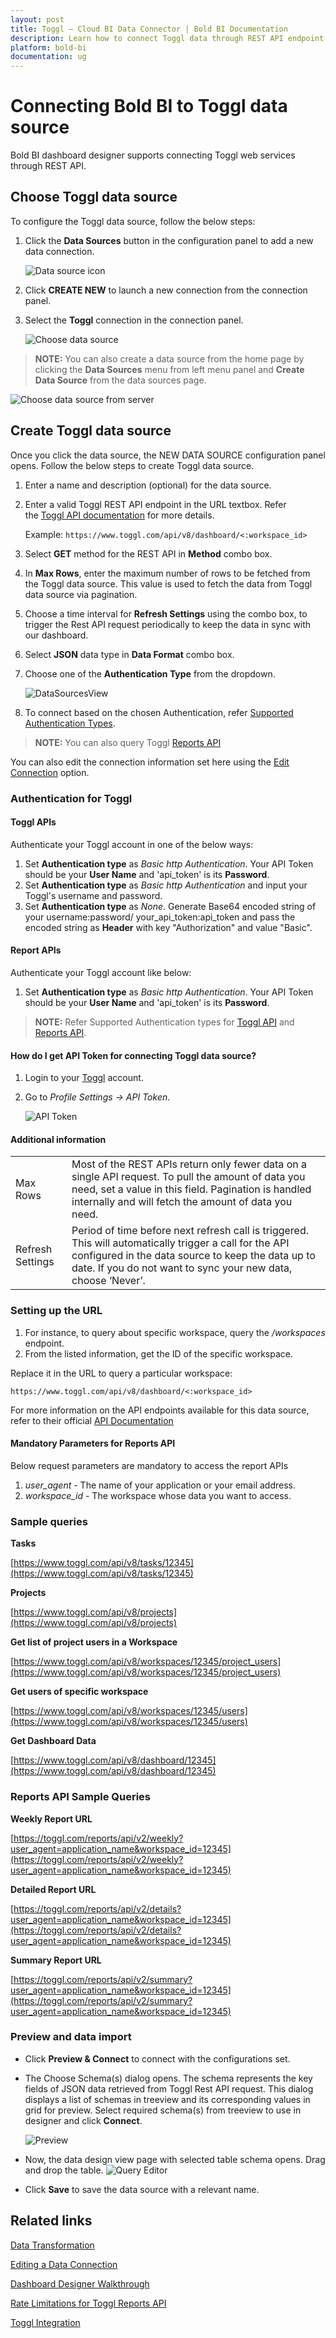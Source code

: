```yaml
---
layout: post
title: Toggl – Cloud BI Data Connector | Bold BI Documentation
description: Learn how to connect Toggl data through REST API endpoint with Bold BI Cloud and create data source.
platform: bold-bi
documentation: ug
---
```


# Connecting Bold BI to Toggl data source
Bold BI dashboard designer supports connecting Toggl web services through REST API. 

## Choose Toggl data source
To configure the Toggl data source, follow the below steps:
1. Click the **Data Sources** button in the configuration panel to add a new data connection.

   ![Data source icon](/static/assets/working-with-datasource/data-connectors/images/common/DataSourcesIcon.png)

2. Click **CREATE NEW** to launch a new connection from the connection panel.
3. Select the **Toggl** connection in the connection panel.

   ![Choose data source](/static/assets/working-with-datasource/data-connectors/images/Toggl/ChooseDS.png)

> **NOTE:**  You can also create a data source from the home page by clicking the **Data Sources** menu from left menu panel and **Create Data Source** from the data sources page.

   ![Choose data source from server](/static/assets/working-with-datasource/data-connectors/images/Toggl/ChooseDS_Server.png)


## Create Toggl data source
Once you click the data source, the NEW DATA SOURCE configuration panel opens. Follow the below steps to create Toggl data source.
1. Enter a name and description (optional) for the data source.
2. Enter a valid Toggl REST API endpoint in the URL textbox. Refer the [Toggl API documentation](https://github.com/toggl/toggl_api_docs/) for more details.

    Example: `https://www.toggl.com/api/v8/dashboard/<:workspace_id>`   

3. Select **GET** method for the REST API in **Method** combo box.
4. In **Max Rows**, enter the maximum number of rows to be fetched from the Toggl data source. This value is used to fetch the data from Toggl data source via pagination.
5. Choose a time interval for **Refresh Settings** using the combo box, to trigger the Rest API request periodically to keep the data in sync with our dashboard.  
6. Select **JSON** data type in **Data Format** combo box.
7. Choose one of the **Authentication Type** from the dropdown.

    ![DataSourcesView](/static/assets/working-with-datasource/data-connectors/images/Toggl/DataSourcesView.png)

8. To connect based on the chosen Authentication, refer [Supported Authentication Types](/working-with-data-source/data-connectors/toggl/#authentication-for-toggl).

> **NOTE:**  You can also query Toggl [Reports API](https://github.com/toggl/toggl_api_docs/blob/master/reports.md)

You can also edit the connection information set here using the [Edit Connection](/working-with-data-source/editing-a-data-connection/) option.

### Authentication for Toggl 

#### Toggl APIs

Authenticate your Toggl account in one of the below ways:
1. Set **Authentication type** as *Basic http Authentication*. Your API Token should be your **User Name** and 'api_token' is its **Password**.
2. Set **Authentication type** as *Basic http Authentication* and input your Toggl's username and password.
3. Set **Authentication type** as *None*. Generate Base64 encoded string of your username:password/ your_api_token:api_token and pass the encoded string  as **Header** with key "Authorization" and value "Basic".

#### Report APIs
Authenticate your Toggl account like below:
1. Set **Authentication type** as *Basic http Authentication*. Your API Token should be your **User Name** and 'api_token' is its **Password**.

> **NOTE:**  Refer Supported Authentication types for [Toggl API](https://github.com/toggl/toggl_api_docs/blob/master/chapters/authentication.md) and [Reports API](https://github.com/toggl/toggl_api_docs/blob/master/reports.md#authentication).


#### How do I get API Token for connecting Toggl data source?
1. Login to your [Toggl](https://toggl.com/login/) account. 
2. Go to *Profile Settings -> API Token*.

   ![API Token](/static/assets/working-with-datasource/data-connectors/images/Toggl/APIToken.png) 

#### Additional information
<table width="600">
<tr>
<td>
Max Rows
</td>
<td>
Most of the REST APIs return only fewer data on a single API request. To pull the amount of data you need, set a value in this field.  
Pagination is handled internally and will fetch the amount of data you need.
</td>
</tr>
<tr>
<td>
Refresh Settings
</td>
<td>
Period of time before next refresh call is triggered. This will automatically trigger a call for the API configured in the data source to keep the data up to date. If you do not want to sync your new data, choose ‘Never’.
</td>
</tr>
</table>

### Setting up the URL

1. For instance, to query about specific workspace, query the <i>/workspaces</i> endpoint.
2. From the listed information, get the ID of the specific workspace.

Replace it in the URL to query a particular workspace:

`https://www.toggl.com/api/v8/dashboard/<:workspace_id>`

For more information on the API endpoints available for this data source, refer to their official [API Documentation](https://github.com/toggl/toggl_api_docs/)

#### Mandatory Parameters for Reports API
Below request parameters are mandatory to access the report APIs
1. *user_agent* - The name of your application or your email address.
2. *workspace_id* - The workspace whose data you want to access.

### Sample queries
**Tasks**

[https://www.toggl.com/api/v8/tasks/12345](https://www.toggl.com/api/v8/tasks/12345)

**Projects**

[https://www.toggl.com/api/v8/projects](https://www.toggl.com/api/v8/projects)

**Get list of project users in a Workspace**

[https://www.toggl.com/api/v8/workspaces/12345/project_users](https://www.toggl.com/api/v8/workspaces/12345/project_users)

**Get users of specific workspace**

[https://www.toggl.com/api/v8/workspaces/12345/users](https://www.toggl.com/api/v8/workspaces/12345/users)

**Get Dashboard Data**

[https://www.toggl.com/api/v8/dashboard/12345](https://www.toggl.com/api/v8/dashboard/12345)

### Reports API Sample Queries
**Weekly Report URL**

[https://toggl.com/reports/api/v2/weekly?user_agent=application_name&workspace_id=12345](https://toggl.com/reports/api/v2/weekly?user_agent=application_name&workspace_id=12345)

**Detailed Report URL**

[https://toggl.com/reports/api/v2/details?user_agent=application_name&workspace_id=12345](https://toggl.com/reports/api/v2/details?user_agent=application_name&workspace_id=12345)

**Summary Report URL**

[https://toggl.com/reports/api/v2/summary?user_agent=application_name&workspace_id=12345](https://toggl.com/reports/api/v2/summary?user_agent=application_name&workspace_id=12345)

### Preview and data import
* Click **Preview & Connect** to connect with the configurations set.
* The Choose Schema(s) dialog opens. The schema represents the key fields of JSON data retrieved from Toggl Rest API request. This dialog displays a list of schemas in treeview and its corresponding values in grid for preview. Select required schema(s) from treeview to use in designer and click **Connect**.

   ![Preview](/static/assets/working-with-datasource/data-connectors/images/common/Preview.png)

* Now, the data design view page with selected table schema opens. Drag and drop the table.
   ![Query Editor](/static/assets/working-with-datasource/data-connectors/images/common/QueryEditor.png)

* Click **Save** to save the data source with a relevant name.

## Related links
[Data Transformation](/working-with-data-source/transforming-data/joining-table/)

[Editing a Data Connection](/working-with-data-source/editing-a-data-connection/)   

[Dashboard Designer Walkthrough](/getting-started/creating-dashboard/)

[Rate Limitations for Toggl Reports API](https://github.com/toggl/toggl_api_docs/blob/master/reports.md#rate-limiting)

[Toggl Integration](https://www.boldbi.com/integrations/toggl?utm_source=syncfusion&utm_medium=documentation&utm_campaign=boldbitogglintegration)